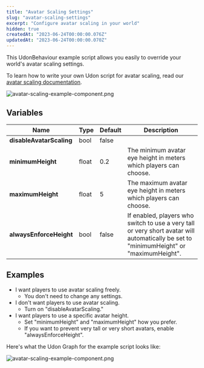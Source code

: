 ```yaml
---
title: "Avatar Scaling Settings"
slug: "avatar-scaling-settings"
excerpt: "Configure avatar scaling in your world"
hidden: true
createdAt: "2023-06-24T00:00:00.076Z"
updatedAt: "2023-06-24T00:00:00.070Z"
---
```


This UdonBehaviour example script allows you easily to override your world's avatar scaling settings.

To learn how to write your own Udon script for avatar scaling, read our [avatar scaling documentation](/worlds/udon/players/player-avatar-scaling).

![avatar-scaling-example-component.png](/creators.vrchat.com/images/worlds/udon/avatar-scaling-example-component.png)

## Variables

| Name                     | Type  | Default | Description                                                                                                                             |
| ------------------------ | ----- | ------- | --------------------------------------------------------------------------------------------------------------------------------------- |
| **disableAvatarScaling** | bool  | false   |                                                                                                                                         | If enabled, players in your world will not be able to choose their own avatar scale, even if you enabled it on VRChat.com. |
| **minimumHeight**        | float | 0.2     | The minimum avatar eye height in meters which players can choose.                                                                       |
| **maximumHeight**        | float | 5       | The maximum avatar eye height in meters which players can choose.                                                                       |
| **alwaysEnforceHeight**  | bool  | false   | If enabled, players who switch to use a very tall or very short avatar will automatically be set to "minimumHeight" or "maximumHeight". |

## Examples

- I want players to use avatar scaling freely.
	- You don't need to change any settings.
- I don't want players to use avatar scaling.
	- Turn on "disableAvatarScaling."
- I want players to use a specific avatar height.
	- Set "minimumHeight" and "maximumHeight" how you prefer.
	- If you want to prevent very tall or very short avatars, enable "alwaysEnforceHeight".

Here's what the Udon Graph for the example script looks like:

![avatar-scaling-example-component.png](/creators.vrchat.com/images/worlds/udon/avatar-scaling-example-graph.png)
